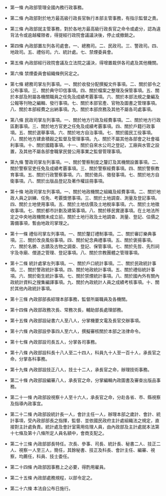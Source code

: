 * 第一條 內政部管理全國內務行政事務。

* 第二條 內政部對於地方最高級行政長官執行本部主管事務，有指示監督之責。

* 第三條 內政部就主管事務，對於各地方最高級行政長官之命令或處分，認為違背法令或逾越權限者，得提經行政院會議議決後，停止或撤銷之。

* 第四條 內政部置左列各司處會。一、總務司。二、民政司。三、警政司。四、地政司。五、禮俗司。六、統計處。七、禁煙委員會。

* 第五條 內政部經行政院會議及立法院之議決，得增置裁併各司處及其他機關。

* 第六條 禁煙委員會組織條例另定之。

* 第七條 總務司掌左列事項。一、關於收發分配撰擬文件事項。二、關於部令之公布事項。三、關於典守印信事項。四、關於檔案之整理及保管事項。五、關於本部及附屬各機關職員之任免及成績考覈事項。六、關於本部法規之彙編及公報等刊物之編輯、發行事項。七、關於本部官產、官物及圖書之管理事項。八、關於本部經費之出納事項。九、關於本部庶務及其他不屬各司處事項。

* 第八條 民政司掌左列事項。一、關於地方行政及經費事項。二、關於地方行政區劃事項。三、關於地方官吏之任免及成續考覈事項。四、關於戶籍行政事項。五、關於選舉事項。六、關於地方自治事項。七、關於國民工役事項。八、關於地方建倉積穀之監督及管理事項。九、關於不屬其他各部會之社會福利事項。十、關於國籍事項。十一、關於自來水公司之登記，工廠與水管之設置，及其他不屬各部會職掌民營公用事業之監督管理事項。

* 第九條 警政司掌左列事項。一、關於警察制度之釐訂及其機關設置事項。二、關於警察官吏任免及成績考覈事項。三、關於警察經費事項。四、關於警察教育事項。五、關於行政警察事項。六、關於徵兵、徵發事項。七、關於地方自衛事項。八、關於出版品登記及著作權註冊事項。

* 第十條 地政司掌左列事項。一、關於地政機關之組織及經費事項。二、關於地政人員之訓練、任免、考覈獎懲事項。三、關於土地調查、測量及登記事項。四、關於土地使用事項。五、關於土地估價及土地稅率事項。六、關於土地徵收事項。七、關於都市計劃及建築事項。八、關於移民實邊事項。在土地法所定之中央地政機關未成立前，關於土地行政及土地調查、測量、登記、估價之籌備事項，暫由地政司掌理之。

* 第十一條 禮俗司掌左列事項。一、關於釐訂禮制事項。二、關於審訂樂典事項。三、關於改良風俗事項。四、關於紀念典禮事項。五、關於褒揚事項。六、關於名勝、古蹟及古物之調查、登記、保管事項。七、關於先哲、先烈祠宇及寺廟、僧道之管理、登記事項。八、關於宗教團體之管理事項。

* 第十二條 統計處掌左列事項。一、關於戶口統計事項。二、關於民政統計事項。三、關於警政統計事項。四、關於地政統計事項。五、關於禮俗統計事項。六、關於衛生統計事項。七、關於禁煙統計事項。八、關於國內外有關內政統計資料之搜集編譯事項。九、關於內政統計人員之成績考核事項。十、關於其他內政統計事項。

* 第十三條 內政部部長綜理本部事務，監督所屬職員及各機關。

* 第十四條 內政部政務次長、常務次長，輔助部長處理部務。

* 第十五條 內政部設祕書六人至八人，分掌機要文電及長官交辦事項。

* 第十六條 內政部設參事四人至六人，撰擬審核關於本部之法律命令。

* 第十七條 內政部設司長五人，分掌各司事務。

* 第十八條 內政部設科長十八人至二十四人，科員九十人至一百十人，承長官之命，分掌各科事務。

* 第十九條 內政部設技正八人，技士十二人，承長官之命，辦理技術事務。

* 第二十條 內政部設編審八人，承長官之命，分掌編輯內政圖書及審查出版品事務。

* 第二十一條 內政部設視察十人至十六人，承長官之命，分赴各省、市、縣視察及指導內政事宜。

* 第二十二條 內政部設統計長一人，會計主任一人，辦理本部之歲計、會計、統計事項，受內政部部長之指揮，監督、並依國民政府主計處組織法之規定，直接對主計處負責。統計處及會計室需用佐理人員，由內政部及主計處就本法第十七條及第十八條所定人員名額中，會商支配之。

* 第二十三條 內政部部長特任。次長、參事、司長、統計長、秘書二人、技正二人、視察一人至三人，簡任，其餘秘書、技正及科長、會計主任、編審、視察，均薦任，科員、技士委任。

* 第二十四條 內政部因事務上之必要，得酌用雇員。

* 第二十五條 內政部處務規程，以部令定之。

* 第二十六條 本法自公布日施行。

